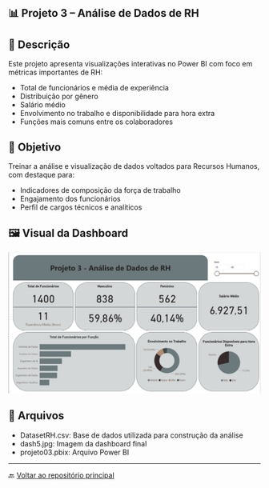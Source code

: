 ## 📊 Projeto 3 – Análise de Dados de RH

## 🧾 Descrição

Este projeto apresenta visualizações interativas no Power BI com foco em métricas importantes de RH:

- Total de funcionários e média de experiência
- Distribuição por gênero
- Salário médio
- Envolvimento no trabalho e disponibilidade para hora extra
- Funções mais comuns entre os colaboradores

## 📌 Objetivo

Treinar a análise e visualização de dados voltados para Recursos Humanos, com destaque para:

- Indicadores de composição da força de trabalho
- Engajamento dos funcionários
- Perfil de cargos técnicos e analíticos

## 🖼️ Visual da Dashboard

<img src="./imagens/dash5.jpg" alt="Dashboard Projeto 3 - RH" width="800"/>

## 📁 Arquivos

- DatasetRH.csv: Base de dados utilizada para construção da análise  
- dash5.jpg: Imagem da dashboard final  
- projeto03.pbix: Arquivo Power BI

---

🔙 [Voltar ao repositório principal](../README.md)